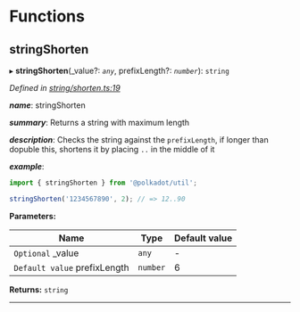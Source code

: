

# Functions

<a id="stringshorten"></a>

##  stringShorten

▸ **stringShorten**(_value?: *`any`*, prefixLength?: *`number`*): `string`

*Defined in [string/shorten.ts:19](https://github.com/polkadot-js/common/blob/5158cef/packages/util/src/string/shorten.ts#L19)*

*__name__*: stringShorten

*__summary__*: Returns a string with maximum length

*__description__*: Checks the string against the `prefixLength`, if longer than dopuble this, shortens it by placing `..` in the middle of it

*__example__*:   

```javascript
import { stringShorten } from '@polkadot/util';

stringShorten('1234567890', 2); // => 12..90
```

**Parameters:**

| Name | Type | Default value |
| ------ | ------ | ------ |
| `Optional` _value | `any` | - |
| `Default value` prefixLength | `number` | 6 |

**Returns:** `string`

___

